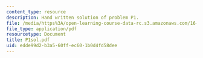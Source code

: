 ```yaml
---
content_type: resource
description: Hand written solution of problem P1.
file: /media/https%3A/open-learning-course-data-rc.s3.amazonaws.com/16-01-unified-engineering-i-ii-iii-iv-fall-2005-spring-2006/edde99d2b3a560ffec601b0d4fd58dee_P1sol.pdf
file_type: application/pdf
resourcetype: Document
title: P1sol.pdf
uid: edde99d2-b3a5-60ff-ec60-1b0d4fd58dee
---
```

